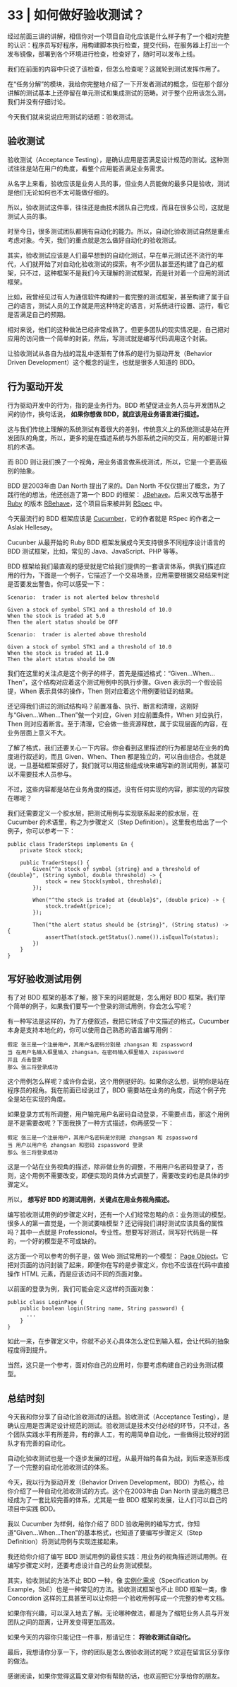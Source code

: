 # 33 | 如何做好验收测试？


经过前面三讲的讲解，相信你对一个项目自动化应该是什么样子有了一个相对完整的认识：程序员写好程序，用构建脚本执行检查，提交代码，在服务器上打出一个发布镜像，部署到各个环境进行检查，检查好了，随时可以发布上线。

我们在前面的内容中只说了该检查，但怎么检查呢？这就轮到测试发挥作用了。

在“任务分解”的模块，我给你完整地介绍了一下开发者测试的概念，但在那个部分讲解的测试基本上还停留在单元测试和集成测试的范畴。对于整个应用该怎么测，我们并没有仔细讨论。

今天我们就来说说应用测试的话题：验收测试。

## 验收测试

验收测试（Acceptance Testing），是确认应用是否满足设计规范的测试。这种测试往往是站在用户的角度，看整个应用能否满足业务需求。

从名字上来看，验收应该是业务人员的事，但业务人员能做的最多只是验收，测试是他们无论如何也不太可能做仔细的。

所以，验收测试这件事，往往还是由技术团队自己完成，而且在很多公司，这就是测试人员的事。

时至今日，很多测试团队都拥有自动化的能力。所以，自动化验收测试自然是重点考虑对象。今天，我们的重点就是怎么做好自动化的验收测试。

其实，验收测试应该是人们最早想到的自动化测试，早在单元测试还不流行的年代，人们就开始了对自动化验收测试的探索。有不少团队甚至还构建了自己的框架，只不过，这种框架不是我们今天理解的测试框架，而是针对着一个应用的测试框架。

比如，我曾经见过有人为通信软件构建的一套完整的测试框架，甚至构建了属于自己的语言，测试人员的工作就是用这种特定的语言，对系统进行设置、运行，看它是否满足自己的预期。

相对来说，他们的这种做法已经非常成熟了。但更多团队的现实情况是，自己把对应用的访问做一个简单的封装，然后，写测试就是编写代码调用这个封装。

让验收测试从各自为战的混乱中逐渐有了体系的是行为驱动开发（Behavior Driven Development）这个概念的诞生，也就是很多人知道的 BDD。

## 行为驱动开发

行为驱动开发中的行为，指的是业务行为。BDD 希望促进业务人员与开发团队之间的协作，换句话说， **如果你想做 BDD，就应该用业务语言进行描述。**

这与我们传统上理解的系统测试有着很大的差别，传统意义上的系统测试是站在开发团队的角度，所以，更多的是在描述系统与外部系统之间的交互，用的都是计算机的术语。

而 BDD 则让我们换了一个视角，用业务语言做系统测试，所以，它是一个更高级别的抽象。

BDD 是2003年由 Dan North 提出了来的。Dan North 不仅仅提出了概念，为了践行他的想法，他还创造了第一个 BDD 的框架： [JBehave](http://jbehave.org)。后来又改写出基于 [Ruby](http://www.ruby-lang.org/en/) 的版本 [RBehave](http://dannorth.net/2007/06/17/introducing-rbehave/)，这个项目后来被并到 [RSpec](http://rspec.info) 中。

今天最流行的 BDD 框架应该是 [Cucumber](http://cucumber.io)，它的作者就是 RSpec 的作者之一 Aslak Hellesøy。

Cucunber 从最开始的 Ruby BDD 框架发展成今天支持很多不同程序设计语言的 BDD 测试框架，比如，常见的 Java、JavaScript、PHP 等等。

BDD 框架给我们最直观的感受就是它给我们提供的一套语言体系，供我们描述应用的行为，下面是一个例子，它描述了一个交易场景，应用需要根据交易结果判定是否要发出警告。你可以感受一下：

```
Scenario:  trader is not alerted below threshold

Given a stock of symbol STK1 and a threshold of 10.0
When the stock is traded at 5.0
Then the alert status should be OFF

Scenario:  trader is alerted above threshold

Given a stock of symbol STK1 and a threshold of 10.0
When the stock is traded at 11.0
Then the alert status should be ON

```

我们在这里的关注点是这个例子的样子，首先是描述格式：“Given…When…Then”，这个结构对应着这个测试用例中的执行步骤。Given 表示的一个假设前提，When 表示具体的操作，Then 则对应着这个用例要验证的结果。

还记得我们讲过的测试结构吗？前置准备、执行、断言和清理，这刚好与“Given…When…Then”做一个对应，Given 对应前置条件，When 对应执行，Then 则对应着断言。至于清理，它会做一些资源释放，属于实现层面的内容，在业务层面上意义不大。

了解了格式，我们还要关心一下内容。你会看到这里描述的行为都是站在业务的角度进行叙述的，而且 Given、When、Then 都是独立的，可以自由组合。也就是说，一旦基础框架搭好了，我们就可以用这些组成块来编写新的测试用例，甚至可以不需要技术人员参与。

不过，这些内容都是站在业务角度的描述，没有任何实现的内容，那实现的内容放在哪呢？

我们还需要定义一个胶水层，把测试用例与实现联系起来的胶水层，在 Cucumber 的术语里，称之为步骤定义（Step Definition）。这里我也给出了一个例子，你可以参考一下：

```
public class TraderSteps implements En {
    private Stock stock;

    public TraderSteps() {
        Given("^a stock of symbol {string} and a threshold of {double}", (String symbol, double threshold) -> {
            stock = new Stock(symbol, threshold);
        });

        When("^the stock is traded at {double}$", (double price) -> {
            stock.tradeAt(price);
        });

        Then("the alert status should be {string}", (String status) -> {
            assertThat(stock.getStatus().name()).isEqualTo(status);
        })
    }
}

```

## 写好验收测试用例

有了对 BDD 框架的基本了解，接下来的问题就是，怎么用好 BDD 框架。我们举个简单的例子，如果我们要写一个登录的测试用例，你会怎么写呢？

有一种写法是这样的，为了方便叙述，我把它转成了中文描述的格式，Cucumber 本身是支持本地化的，你可以使用自己熟悉的语言编写用例：

```
假定 张三是一个注册用户，其用户名密码分别是 zhangsan 和 zspassword
当 在用户名输入框里输入 zhangsan，在密码输入框里输入 zspassword
并且 点击登录
那么 张三将登录成功

```

这个用例怎么样呢？或许你会说，这个用例挺好的。如果你这么想，说明你是站在程序员的视角。我在前面已经说过了，BDD 需要站在业务的角度，而这个例子完全是站在实现的角度。

如果登录方式有所调整，用户输完用户名密码自动登录，不需要点击，那这个用例是不是需要改呢？下面我换了一种方式描述，你再感受一下：

```
假定 张三是一个注册用户，其用户名密码是分别是 zhangsan 和 zspassword
当 用户以用户名 zhangsan 和密码 zspassword 登录
那么 张三将登录成功

```

这是一个站在业务视角的描述，除非做业务的调整，不用用户名密码登录了，否则，这个用例不需要改变，即便实现的具体方式调整了，需要改变的也是具体的步骤定义。

所以， **想写好 BDD 的测试用例，关键点在用业务视角描述。**

编写验收测试用例的步骤定义时，还有一个人们经常忽略的点：业务测试的模型。很多人的第一直觉是，一个测试要啥模型？还记得我们讲好测试应该具备的属性吗？其中一点就是 Professional，专业性。想要写好测试，同写好代码是一样的，一个好的模型是不可或缺的。

这方面一个可以参考的例子是，做 Web 测试常用的一个模型： [Page Object](http://martinfowler.com/bliki/PageObject.html)。它把对页面的访问封装了起来，即便你在写的是步骤定义，你也不应该在代码中直接操作 HTML 元素，而是应该访问不同的页面对象。

以前面的登录为例，我们可能会定义这样的页面对象：

```
public class LoginPage {
    public boolean login(String name, String password) {
      ...
    }
}

```

如此一来，在步骤定义中，你就不必关心具体怎么定位到输入框，会让代码的抽象程度得到提升。

当然，这只是一个参考，面对你自己的应用时，你要考虑构建自己的业务测试模型。

## 总结时刻

今天我和你分享了自动化验收测试的话题。验收测试（Acceptance Testing），是确认应用是否满足设计规范的测试。验收测试是技术交付必经的环节，只不过，各个团队实践水平有所差异，有的靠人工，有的用简单自动化，一些做得比较好的团队才有完善的自动化。

自动化验收测试也是一个逐步发展的过程，从最开始的各自为战，到后来逐渐形成了一个完整的自动化验收测试的体系。

今天，我以行为驱动开发（Behavior Driven Development，BDD）为核心，给你介绍了一种自动化验收测试的方式。这个在2003年由 Dan North 提出的概念已经成为了一套比较完善的体系，尤其是一些 BDD 框架的发展，让人们可以自己的项目中实践 BDD。

我以 Cucumber 为样例，给你介绍了 BDD 验收用例的编写方式，你知道“Given…When…Then”的基本格式，也知道了要编写步骤定义（Step Definition）将测试用例与实现连接起来。

我还给你介绍了编写 BDD 测试用例的最佳实践：用业务的视角描述测试用例。在编写步骤定义时，还要考虑设计自己的业务测试模型。

其实，验收测试的方法不止 BDD 一种，像 [实例化需求](http://en.wikipedia.org/wiki/Specification_by_example)（Specification by Example，SbE）也是一种常见的方法。验收测试框架也不止 BDD 框架一类，像 Concordion 这样的工具甚至可以让你把一个验收用例写成一个完整的参考文档。

如果你有兴趣，可以深入地去了解。无论哪种做法，都是为了缩短业务人员与开发团队之间的距离，让开发变得更加高效。

如果今天的内容你只能记住一件事，那请记住： **将验收测试自动化。**

最后，我想请你分享一下，你的团队是怎么做验收测试的呢？欢迎在留言区分享你的做法。

感谢阅读，如果你觉得这篇文章对你有帮助的话，也欢迎把它分享给你的朋友。